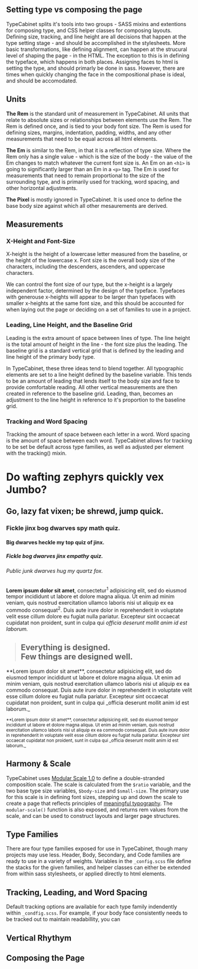 ## Setting type vs composing the page

TypeCabinet splits it's tools into two groups - SASS mixins and extentions for composing type, and CSS helper classes for composing layouts. Defining size, tracking, and line height are all decisions that happen at the type setting stage - and should be accomplished in the stylesheets. More basic transformations, like defining alignment, can happen at the strucural level of shaping the page - in the HTML. The exception to this is in defining the typeface, which happens in both places. Assigning faces to html is setting the type, and should primarly be done in sass. However, there are times when quickly changing the face in the compositional phase is ideal, and should be accomodated.


## Units

**The Rem** is the standard unit of measurement in TypeCabinet. All units that relate to absolute sizes or relationships between elements use the Rem. The Rem is defined once, and is tied to your body font size. The Rem is used for defining sizes, margins, indentation, padding, widths, and any other measurements that need to be equal across all html elements.

**The Em** is similar to the Rem, in that it is a reflection of type size. Where the Rem only has a single value - which is the size of the body - the value of the Em changes to match whatever the current font size is. An Em on an `<h1>` is going to significantly larger than an Em in a `<p>` tag. The Em is used for measurements that need to remain proportional to the size of the surrounding type, and is primarily used for tracking, word spacing, and other horizontal adjustments.

**The Pixel** is mostly ignored in TypeCabinet. It is used once to define the base body size against which all other mesaurements are derived.

## Measurements

### X-Height and Font-Size
X-height is the height of a lowercase letter measured from the baseline, or the height of the lowercase x. Font size is the overall body size of the characters, including the descenders, ascenders, and uppercase characters.

We can control the font size of our type, but the x-height is a largely independent factor, determined by the design of the typeface. Typefaces with generouse x-heights will appear to be larger than typefaces with smaller x-heights at the same font size, and this should be accounted for when laying out the page or deciding on a set of families to use in a project.

### Leading, Line Height, and the Baseline Grid
Leading is the extra amount of space between lines of type. The line height is the total amount of height in the line - the font size plus the leading. The baseline grid is a standard vertical grid that is defined by the leading and line height of the primary body type.

In TypeCabinet, these three ideas tend to blend together. All typographic elements are set to a line height defined by the baseline variable. This tends to be an amount of leading that lends itself to the body size and face to provide comfortable reading. All other vertical measurements are then created in reference to the baseline grid. Leading, than, becomes an adjustment to the line height in reference to it's proportion to the baseline grid.

### Tracking and Word Spacing
Tracking the amount of space between each letter in a word. Word spacing is the amount of space between each word. TypeCabinet allows for tracking to be set be default across type families, as well as adjusted per element with the tracking() mixin.

# Do wafting zephyrs quickly vex Jumbo?
## Go, lazy fat vixen; be shrewd, jump quick.
### Fickle jinx bog dwarves spy math quiz.
#### Big dwarves heckle my top quiz of jinx.
##### Fickle bog dwarves jinx empathy quiz.
###### Public junk dwarves hug my quartz fox.

**Lorem ipsum dolor sit amet**, consectetur<sup>1</sup> adipisicing elit, sed do eiusmod tempor incididunt ut labore et dolore magna aliqua. Ut enim ad minim veniam, quis nostrud exercitation ullamco laboris nisi ut aliquip ex ea commodo consequat<sup>2</sup>. Duis aute irure dolor in reprehenderit in voluptate velit esse cillum dolore eu fugiat nulla pariatur. Excepteur sint occaecat cupidatat non proident, sunt in culpa qui _officia deserunt mollit anim id est laborum._

<blockquote class="leader-2 trailer-2">
	<h2 class="secondary-bold-italic blue center">
		Everything is designed.<br>
		Few things are designed well.
	</h2>
</blockquote>

<p class="secondary-face">
**Lorem ipsum dolor sit amet**, consectetur adipisicing elit, sed do eiusmod tempor incididunt ut labore et dolore magna aliqua. Ut enim ad minim veniam, quis nostrud exercitation ullamco laboris nisi ut aliquip ex ea commodo consequat. Duis aute irure dolor in reprehenderit in voluptate velit esse cillum dolore eu fugiat nulla pariatur. Excepteur sint occaecat cupidatat non proident, sunt in culpa qui _officia deserunt mollit anim id est laborum._
</p>

<p><small>**Lorem ipsum dolor sit amet**, consectetur adipisicing elit, sed do eiusmod tempor incididunt ut labore et dolore magna aliqua. Ut enim ad minim veniam, quis nostrud exercitation ullamco laboris nisi ut aliquip ex ea commodo consequat. Duis aute irure dolor in reprehenderit in voluptate velit esse cillum dolore eu fugiat nulla pariatur. Excepteur sint occaecat cupidatat non proident, sunt in culpa qui _officia deserunt mollit anim id est laborum._</small></p>


## Harmony & Scale
TypeCabinet uses [Modular Scale 1.0](https://github.com/Team-Sass/modular-scale/blob/1.x/readme.md) to define a double-stranded composition scale. The scale is calculated from the `$ratio` variable, and the two base type size variables, `$body-size` and `$small-size`. The primary use for this scale is in defining font sizes, stepping up and down the scale to create a page that reflects principles of [meaningful typography](http://alistapart.com/article/more-meaningful-typography). The `modular-scale()` function is also exposed, and returns rem values from the scale, and can be used to construct layouts and larger page structures.

## Type Families
There are four type families exposed for use in TypeCabinet, though many projects may use less. Header, Body, Secondary, and Code families are ready to use in a variety of weights. Variables in the `_config.scss` file define the stacks for the given families, and helper classes can either be extended from within sass stylesheets, or applied directly to html elements.

## Tracking, Leading, and Word Spacing
Default tracking options are available for each type family indendently within `_condfig.scss`. For example, if your body face consistently needs to be tracked out to maintain readabillity, you can

## Vertical Rhythym

## Composing the Page
